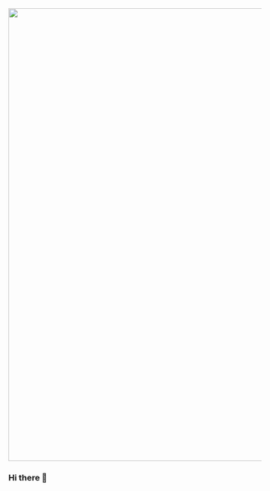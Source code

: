 
<img src="https://user-images.githubusercontent.com/112807562/236687874-58a11219-bd44-4e17-bf9f-84a109696a7a.gif" height="900px" width="1900px"/>

### Hi there 👋



<!--
**lucascide/lucascide** is a ✨ _special_ ✨ repository because its `README.md` (this file) appears on your GitHub profile.

Here are some ideas to get you started:

- 🔭 I’m currently working on ...
- 🌱 I’m currently learning ...
- 👯 I’m looking to collaborate on ...
- 🤔 I’m looking for help with ...
- 💬 Ask me about ...
- 📫 How to reach me: ...
- 😄 Pronouns: ...
- ⚡ Fun fact: ...
-->
